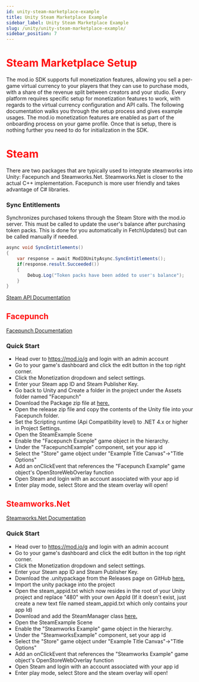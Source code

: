 ```yaml
---
id: unity-steam-marketplace-example
title: Unity Steam Marketplace Example
sidebar_label: Unity Steam Marketplace Example
slug: /unity/unity-steam-marketplace-example/
sidebar_position: 7
---
```


# <span style="color: #ff0f0f;">Steam Marketplace Setup</span>
The mod.io SDK supports full monetization features, allowing you sell a per-game virtual currency to your players that
they can use to purchase mods, with a share of the revenue split between creators and your studio. Every platform 
requires specific setup for monetization features to work, with regards to the virtual currency configuration and API 
calls. The following documentation walks you through the setup process and gives example usages. The mod.io monetization
features are enabled as part of the onboarding process on your game profile. Once that is setup, there is nothing 
further you need to do for initialization in the SDK.

# <span style="color: #ff0f0f;">Steam</span>
There are two packages that are typically used to integrate steamworks into Unity: Facepunch and Steamworks.Net.
Steamworks.Net is closer to the actual C++ implementation. Facepunch is more user friendly and takes advantage
of C# libraries.

### Sync Entitlements
Synchronizes purchased tokens through the Steam Store with the mod.io server. This must be called to update the user's
balance after purchasing token packs. This is done for you automatically in FetchUpdates() but can be called manually 
if needed.
```csharp
async void SyncEntitlements()
{
    var response = await ModIOUnityAsync.SyncEntitlements();
    if(response.result.Succeeded())
    {
        Debug.Log("Token packs have been added to user's balance");
    }
}
```

[Steam API Documentation](https://partner.steamgames.com/doc/home)

## <span style="color: #ff0f0f;">Facepunch</span>
[Facepunch Documentation](https://wiki.facepunch.com/steamworks/)

### Quick Start
- Head over to https://mod.io/g and login with an admin account
- Go to your game's dashboard and click the edit button in the top right corner.
- Click the Monetization dropdown and select settings.
- Enter your Steam app ID and Steam Publisher Key.
- Go back to Unity and Create a folder in the project under the Assets folder named "Facepunch"
- Download the Package zip file at [here.](https://github.com/Facepunch/Facepunch.Steamworks/releases/)
- Open the release zip file and copy the contents of the Unity file into your Facepunch folder.
- Set the Scripting runtime (Api Compatibility level) to .NET 4.x or higher in Project Settings.
- Open the SteamExample Scene
- Enable the "Facepunch Example" game object in the hierarchy.
- Under the "FacepunchExample" component, set your app id
- Select the "Store" game object under "Example Title Canvas"->"Title Options"
- Add an onClickEvent that references the "Facepunch Example" game object's OpenStoreWebOverlay function
- Open Steam and login with an account associated with your app id
- Enter play mode, select Store and the steam overlay will open!

## <span style="color: #ff0f0f;">Steamworks.Net</span>
[Steamworks.Net Documentation](https://steamworks.github.io/)

### Quick Start
- Head over to https://mod.io/g and login with an admin account
- Go to your game's dashboard and click the edit button in the top right corner.
- Click the Monetization dropdown and select settings.
- Enter your Steam app ID and Steam Publisher Key.
- Download the .unitypackage from the Releases page on GitHub [here.](https://github.com/rlabrecque/Steamworks.NET/releases)
- Import the unity package into the project
- Open the steam_appid.txt which now resides in the root of your Unity project and replace "480" with your own AppId
  (If it doesn't exist, just create a new text file named steam_appid.txt which only contains your app Id)
- Download and add the SteamManager class [here.](https://raw.githubusercontent.com/rlabrecque/SteamManager/master/SteamManager.cs)
- Open the SteamExample Scene
- Enable the "Steamworks Example" game object in the hierarchy.
- Under the "SteamworksExample" component, set your app id
- Select the "Store" game object under "Example Title Canvas"->"Title Options"
- Add an onClickEvent that references the "Steamworks Example" game object's OpenStoreWebOverlay function
- Open Steam and login with an account associated with your app id
- Enter play mode, select Store and the steam overlay will open!